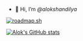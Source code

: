 * 👋 Hi, I’m *@alokshandilya*

[![roadmap.sh](https://api.roadmap.sh/v1-badge/wide/6588a76154b5771051390b70?variant=dark&roadmaps=ai-data-scientist%2Cpython)](https://roadmap.sh)

[![Alok's GitHub stats](https://github-readme-stats.vercel.app/api?username=alokshandilya&show_icons=true&title_color=d8a657&icon_color=e78a4e&text_color=89b482&bg_color=1d2021&rank_icon=github&include_all_commits=true)](https://github.com/alokshandilya/github-readme-stats)

<!---
alokshandilya/alokshandilya is a ✨ special ✨ repository because its `README.md` (this file) appears on your GitHub profile.
You can click the Preview link to take a look at your changes.
--->
